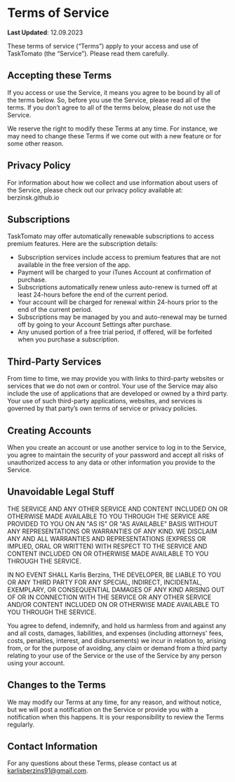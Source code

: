 # Terms of Service

**Last Updated**: 12.09.2023

These terms of service (“Terms”) apply to your access and use of TaskTomato (the “Service”). Please read them carefully.

## Accepting these Terms

If you access or use the Service, it means you agree to be bound by all of the terms below. So, before you use the Service, please read all of the terms. If you don’t agree to all of the terms below, please do not use the Service.

We reserve the right to modify these Terms at any time. For instance, we may need to change these Terms if we come out with a new feature or for some other reason.

## Privacy Policy

For information about how we collect and use information about users of the Service, please check out our privacy policy available at: berzinsk.github.io

## Subscriptions

TaskTomato may offer automatically renewable subscriptions to access premium features. Here are the subscription details:

- Subscription services include access to premium features that are not available in the free version of the app.
- Payment will be charged to your iTunes Account at confirmation of purchase.
- Subscriptions automatically renew unless auto-renew is turned off at least 24-hours before the end of the current period.
- Your account will be charged for renewal within 24-hours prior to the end of the current period.
- Subscriptions may be managed by you and auto-renewal may be turned off by going to your Account Settings after purchase.
- Any unused portion of a free trial period, if offered, will be forfeited when you purchase a subscription.

## Third-Party Services

From time to time, we may provide you with links to third-party websites or services that we do not own or control. Your use of the Service may also include the use of applications that are developed or owned by a third party. Your use of such third-party applications, websites, and services is governed by that party’s own terms of service or privacy policies.

## Creating Accounts

When you create an account or use another service to log in to the Service, you agree to maintain the security of your password and accept all risks of unauthorized access to any data or other information you provide to the Service.

## Unavoidable Legal Stuff

THE SERVICE AND ANY OTHER SERVICE AND CONTENT INCLUDED ON OR OTHERWISE MADE AVAILABLE TO YOU THROUGH THE SERVICE ARE PROVIDED TO YOU ON AN "AS IS" OR "AS AVAILABLE" BASIS WITHOUT ANY REPRESENTATIONS OR WARRANTIES OF ANY KIND. WE DISCLAIM ANY AND ALL WARRANTIES AND REPRESENTATIONS (EXPRESS OR IMPLIED, ORAL OR WRITTEN) WITH RESPECT TO THE SERVICE AND CONTENT INCLUDED ON OR OTHERWISE MADE AVAILABLE TO YOU THROUGH THE SERVICE.

IN NO EVENT SHALL Karlis Berzins, THE DEVELOPER, BE LIABLE TO YOU OR ANY THIRD PARTY FOR ANY SPECIAL, INDIRECT, INCIDENTAL, EXEMPLARY, OR CONSEQUENTIAL DAMAGES OF ANY KIND ARISING OUT OF OR IN CONNECTION WITH THE SERVICE OR ANY OTHER SERVICE AND/OR CONTENT INCLUDED ON OR OTHERWISE MADE AVAILABLE TO YOU THROUGH THE SERVICE.

You agree to defend, indemnify, and hold us harmless from and against any and all costs, damages, liabilities, and expenses (including attorneys' fees, costs, penalties, interest, and disbursements) we incur in relation to, arising from, or for the purpose of avoiding, any claim or demand from a third party relating to your use of the Service or the use of the Service by any person using your account.

## Changes to the Terms

We may modify our Terms at any time, for any reason, and without notice, but we will post a notification on the Service or provide you with a notification when this happens. It is your responsibility to review the Terms regularly.

## Contact Information

For any questions about these Terms, please contact us at karlisberzins91@gmail.com.
